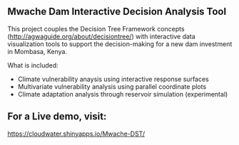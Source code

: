 

## Mwache Dam Interactive Decision Analysis Tool

This project couples the Decision Tree Framework concepts (http://agwaguide.org/about/decisiontree/) with interactive data visualization tools to support the decision-making for a new dam investment in Mombasa, Kenya. 

What is included:

- Climate vulnerability anaysis using interactive response surfaces
- Multivariate vulnerability analysis using parallel coordinate plots 
- Climate adaptation analysis through reservoir simulation (experimental)

## For a Live demo, visit:
https://cloudwater.shinyapps.io/Mwache-DST/
